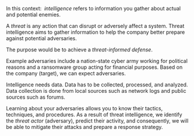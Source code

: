 In this context: 
_intelligence_ refers to information you gather about actual and potential enemies. 

A _threat_ is any action that can disrupt or adversely affect a system. Threat intelligence aims to gather information to help the company better prepare against potential adversaries.

The purpose would be to achieve a _threat-informed defense_.

 Example adversaries include a nation-state cyber army working for political reasons and a ransomware group acting for financial purposes. Based on the company (target), we can expect adversaries.

Intelligence needs data. Data has to be collected, processed, and analyzed. Data collection is done from local sources such as network logs and public sources such as forums.

Learning about your adversaries allows you to know their tactics, techniques, and procedures. As a result of threat intelligence, we identify the *threat actor* (adversary), predict their activity, and consequently, we will be able to mitigate their attacks and prepare a response strategy.


